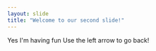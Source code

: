 ```yaml
---
layout: slide
title: "Welcome to our second slide!"
---
```

Yes I'm having fun
Use the left arrow to go back!

